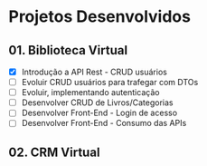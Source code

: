 # Projetos Desenvolvidos

## 01. Biblioteca Virtual
  + [x] Introdução a API Rest - CRUD usuários
  + [ ] Evoluir CRUD usuários para trafegar com DTOs
  + [ ] Evoluir, implementando autenticação
  + [ ] Desenvolver CRUD de Livros/Categorias
  + [ ] Desenvolver Front-End - Login de acesso
  + [ ] Desenvolver Front-End - Consumo das APIs

## 02. CRM Virtual
